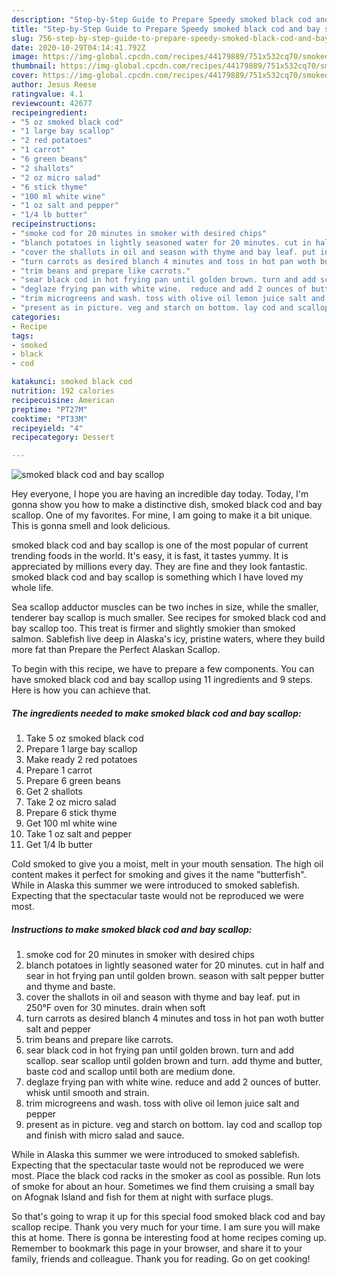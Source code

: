```yaml
---
description: "Step-by-Step Guide to Prepare Speedy smoked black cod and bay scallop"
title: "Step-by-Step Guide to Prepare Speedy smoked black cod and bay scallop"
slug: 756-step-by-step-guide-to-prepare-speedy-smoked-black-cod-and-bay-scallop
date: 2020-10-29T04:14:41.792Z
image: https://img-global.cpcdn.com/recipes/44179889/751x532cq70/smoked-black-cod-and-bay-scallop-recipe-main-photo.jpg
thumbnail: https://img-global.cpcdn.com/recipes/44179889/751x532cq70/smoked-black-cod-and-bay-scallop-recipe-main-photo.jpg
cover: https://img-global.cpcdn.com/recipes/44179889/751x532cq70/smoked-black-cod-and-bay-scallop-recipe-main-photo.jpg
author: Jesus Reese
ratingvalue: 4.1
reviewcount: 42677
recipeingredient:
- "5 oz smoked black cod"
- "1 large bay scallop"
- "2 red potatoes"
- "1 carrot"
- "6 green beans"
- "2 shallots"
- "2 oz micro salad"
- "6 stick thyme"
- "100 ml white wine"
- "1 oz salt and pepper"
- "1/4 lb butter"
recipeinstructions:
- "smoke cod for 20 minutes in smoker with desired chips"
- "blanch potatoes in lightly seasoned water for 20 minutes. cut in half and sear in hot frying pan until golden brown. season with salt pepper butter and thyme and baste."
- "cover the shallots in oil and season with thyme and bay leaf. put in 250°F oven for 30 minutes. drain when soft"
- "turn carrots as desired blanch 4 minutes and toss in hot pan woth butter salt and pepper"
- "trim beans and prepare like carrots."
- "sear black cod in hot frying pan until golden brown. turn and add scallop. sear scallop until golden brown and turn.  add thyme and butter, baste cod and scallop until both are medium done."
- "deglaze frying pan with white wine.  reduce and add 2 ounces of butter. whisk until smooth and strain."
- "trim microgreens and wash. toss with olive oil lemon juice salt and pepper"
- "present as in picture. veg and starch on bottom. lay cod and scallop top and finish with micro salad and sauce."
categories:
- Recipe
tags:
- smoked
- black
- cod

katakunci: smoked black cod 
nutrition: 192 calories
recipecuisine: American
preptime: "PT27M"
cooktime: "PT33M"
recipeyield: "4"
recipecategory: Dessert

---
```



![smoked black cod and bay scallop](https://img-global.cpcdn.com/recipes/44179889/751x532cq70/smoked-black-cod-and-bay-scallop-recipe-main-photo.jpg)

Hey everyone, I hope you are having an incredible day today. Today, I'm gonna show you how to make a distinctive dish, smoked black cod and bay scallop. One of my favorites. For mine, I am going to make it a bit unique. This is gonna smell and look delicious.

smoked black cod and bay scallop is one of the most popular of current trending foods in the world. It's easy, it is fast, it tastes yummy. It is appreciated by millions every day. They are fine and they look fantastic. smoked black cod and bay scallop is something which I have loved my whole life.

Sea scallop adductor muscles can be two inches in size, while the smaller, tenderer bay scallop is much smaller. See recipes for smoked black cod and bay scallop too. This treat is firmer and slightly smokier than smoked salmon. Sablefish live deep in Alaska&#39;s icy, pristine waters, where they build more fat than Prepare the Perfect Alaskan Scallop.


To begin with this recipe, we have to prepare a few components. You can have smoked black cod and bay scallop using 11 ingredients and 9 steps. Here is how you can achieve that.

<!--inarticleads1-->

##### The ingredients needed to make smoked black cod and bay scallop:

1. Take 5 oz smoked black cod
1. Prepare 1 large bay scallop
1. Make ready 2 red potatoes
1. Prepare 1 carrot
1. Prepare 6 green beans
1. Get 2 shallots
1. Take 2 oz micro salad
1. Prepare 6 stick thyme
1. Get 100 ml white wine
1. Take 1 oz salt and pepper
1. Get 1/4 lb butter


Cold smoked to give you a moist, melt in your mouth sensation. The high oil content makes it perfect for smoking and gives it the name &#34;butterfish&#34;. While in Alaska this summer we were introduced to smoked sablefish. Expecting that the spectacular taste would not be reproduced we were most. 

<!--inarticleads2-->

##### Instructions to make smoked black cod and bay scallop:

1. smoke cod for 20 minutes in smoker with desired chips
1. blanch potatoes in lightly seasoned water for 20 minutes. cut in half and sear in hot frying pan until golden brown. season with salt pepper butter and thyme and baste.
1. cover the shallots in oil and season with thyme and bay leaf. put in 250°F oven for 30 minutes. drain when soft
1. turn carrots as desired blanch 4 minutes and toss in hot pan woth butter salt and pepper
1. trim beans and prepare like carrots.
1. sear black cod in hot frying pan until golden brown. turn and add scallop. sear scallop until golden brown and turn.  add thyme and butter, baste cod and scallop until both are medium done.
1. deglaze frying pan with white wine.  reduce and add 2 ounces of butter. whisk until smooth and strain.
1. trim microgreens and wash. toss with olive oil lemon juice salt and pepper
1. present as in picture. veg and starch on bottom. lay cod and scallop top and finish with micro salad and sauce.


While in Alaska this summer we were introduced to smoked sablefish. Expecting that the spectacular taste would not be reproduced we were most. Place the black cod racks in the smoker as cool as possible. Run lots of smoke for about an hour. Sometimes we find them cruising a small bay on Afognak Island and fish for them at night with surface plugs. 

So that's going to wrap it up for this special food smoked black cod and bay scallop recipe. Thank you very much for your time. I am sure you will make this at home. There is gonna be interesting food at home recipes coming up. Remember to bookmark this page in your browser, and share it to your family, friends and colleague. Thank you for reading. Go on get cooking!

